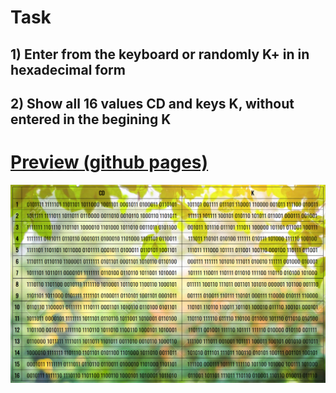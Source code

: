 # Task
## 1) Enter from the keyboard or randomly K+ in in hexadecimal form
## 2) Show all 16 values CD and keys K, without entered in the begining K


# [Preview (github pages)](https://daimon31999.github.io/JS-DES-part2/)
[<img src="./screen.png"> ](https://daimon31999.github.io/JS-DES-part2/)

